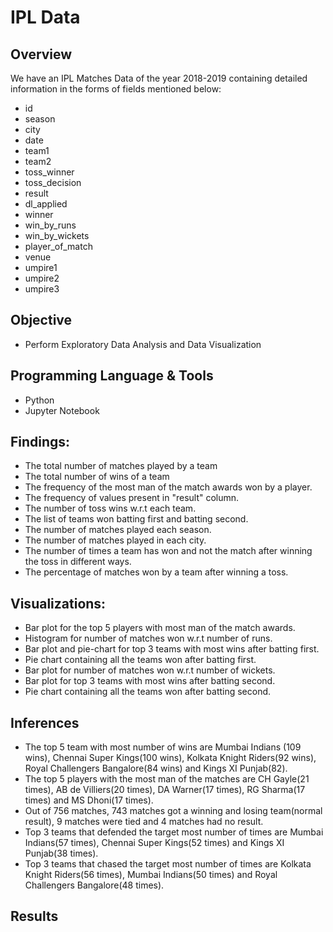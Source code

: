 # IPL Data 

## Overview

We have an IPL Matches Data of the year 2018-2019 containing detailed information in the forms of fields mentioned below: 

- id	
- season	
- city	
- date	
- team1	
- team2	
- toss_winner	
- toss_decision	
- result	
- dl_applied	
- winner	
- win_by_runs	
- win_by_wickets	
- player_of_match	
- venue	
- umpire1	
- umpire2	
- umpire3


## Objective
- Perform Exploratory Data Analysis and Data Visualization

## Programming Language & Tools
- Python 
- Jupyter Notebook

## Findings:
- The total number of matches played by a team
- The total number of wins of a team
- The frequency of the most man of the match awards won by a player.
- The frequency of values present in "result" column.
- The number of toss wins w.r.t each team.
- The list of teams won batting first and batting second. 
- The number of matches played each season.
- The number of matches played in each city. 
- The number of times a team has won and not the match after winning the toss in different ways.
- The percentage of matches won by a team after winning a toss.


## Visualizations:
- Bar plot for the top 5 players with most man of the match awards.
- Histogram for number of matches won w.r.t number of runs.
- Bar plot and pie-chart for top 3 teams with most wins after batting first. 
- Pie chart containing all the teams won after batting first.
- Bar plot for number of matches won w.r.t number of wickets.
- Bar plot for top 3 teams with most wins after batting second.
- Pie chart containing all the teams won after batting second. 


## Inferences
- The top 5 team with most number of wins are Mumbai Indians (109 wins), Chennai Super Kings(100 wins), Kolkata Knight Riders(92 wins), Royal Challengers Bangalore(84 wins) and Kings XI Punjab(82).
- The top 5 players with the most man of the matches are CH Gayle(21 times), AB de Villiers(20 times), DA Warner(17 times), RG Sharma(17 times) and MS Dhoni(17 times).
- Out of 756 matches, 743 matches got a winning and losing team(normal result), 9 matches were tied and 4 matches had no result.
- Top 3 teams that defended the target most number of times are Mumbai Indians(57 times), Chennai Super Kings(52 times) and Kings XI Punjab(38 times).
- Top 3 teams that chased the target most number of times are Kolkata Knight Riders(56 times), Mumbai Indians(50 times) and Royal Challengers Bangalore(48 times).


## Results

